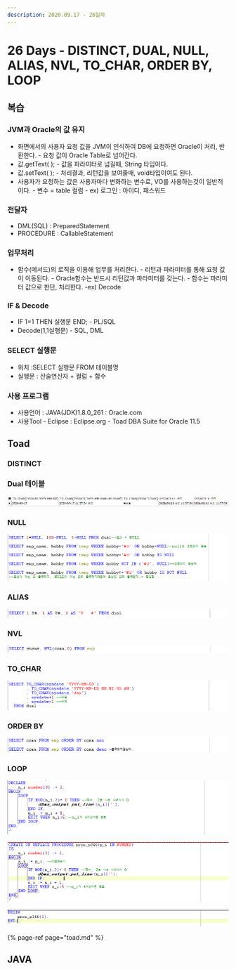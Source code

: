 ```yaml
---
description: 2020.09.17 - 26일차
---
```


# 26 Days - DISTINCT, DUAL, NULL, ALIAS, NVL, TO\_CHAR, ORDER BY, LOOP

## 복습

### JVM과 Oracle의 값 유지

* 화면에서의 사용자 요청 값을 JVM이 인식하여 DB에 요청하면 Oracle이 처리, 반환한다. - 요청 값이 Oracle Table로 넘어간다.
* 값.getText\( \); - 값을 파라미터로 넘길때, String 타입이다.
* 값.setText\( \); - 처리결과, 리턴값을 보여줄때, void타입이여도 된다.
* 사용자가 요청하는 값은 사용자마다 변화하는 변수로, VO를 사용하는것이 일반적이다. - 변수 = table 컬럼 - ex\) 로그인 : 아이디, 패스워드 

### 전달자

* DML\(SQL\) : PreparedStatement
* PROCEDURE : CallableStatement

### 업무처리

* 함수\(메서드\)의 로직을 이용해 업무를 처리한다. - 리턴과 파라미터를 통해 요청 값이 이동된다. - Oracle함수는 반드시 리턴값과 파라미터를 갖는다. - 함수는 파라미터 값으로 판단, 처리한다. -ex\) Decode

### IF & Decode

* IF 1=1 THEN 실행문 END; - PL/SQL
* Decode\(1,1실행문\) - SQL, DML

### SELECT 실행문

* 위치 :SELECT 실행문 FROM 테이블명
* 실행문 : 산술연산자 + 컬럼 + 함수

### 사용 프로그램

* 사용언어 : JAVA\(JDK\)1.8.0\_261 : Oracle.com
* 사용Tool  - Eclipse : Eclipse.org - Toad DBA Suite for Oracle 11.5

## Toad

### DISTINCT

### Dual 테이블

![](../../.gitbook/assets/dual-sysdate.png)

### NULL

![](../../.gitbook/assets/1%20%289%29.png)

### ALIAS

![](../../.gitbook/assets/2%20%288%29.png)

### NVL

![](../../.gitbook/assets/3%20%289%29.png)

### TO\_CHAR

![](../../.gitbook/assets/4%20%289%29.png)

### ORDER BY

![](../../.gitbook/assets/5%20%288%29.png)

### LOOP

![](../../.gitbook/assets/6%20%284%29.png)

![](../../.gitbook/assets/6-2.png)

![](../../.gitbook/assets/6-3.png)

{% page-ref page="toad.md" %}

## JAVA

